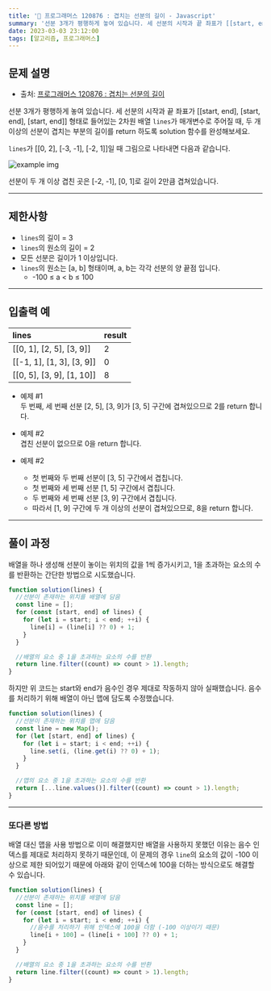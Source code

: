 ```yaml
---
title: '🏅 프로그래머스 120876 : 겹치는 선분의 길이 - Javascript'
summary: '선분 3개가 평행하게 놓여 있습니다. 세 선분의 시작과 끝 좌표가 [[start, end], [start, end], [start, end]] 형태로 들어있는 2차원 배열 lines가 매개변수로 주어질 때, 두 개 이상의 선분이 겹치는 부분의 길이를 return 하도록 solution 함수를 완성해보세요.'
date: 2023-03-03 23:12:00
tags: [알고리즘, 프로그래머스]
---
```


## 문제 설명

- 출처: [프로그래머스 120876 : 겹치는 선분의 길이](https://school.programmers.co.kr/learn/courses/30/lessons/120876)

선분 3개가 평행하게 놓여 있습니다. 세 선분의 시작과 끝 좌표가 [[start, end], [start, end], [start, end]] 형태로 들어있는 2차원 배열 `lines`가 매개변수로 주어질 때, 두 개 이상의 선분이 겹치는 부분의 길이를 return 하도록 solution 함수를 완성해보세요.

`lines`가 [[0, 2], [-3, -1], [-2, 1]]일 때 그림으로 나타내면 다음과 같습니다.

![example img](/img/programmers/120876-example.png)

선분이 두 개 이상 겹친 곳은 [-2, -1], [0, 1]로 길이 2만큼 겹쳐있습니다.

---

## 제한사항

- `lines`의 길이 = 3
- `lines`의 원소의 길이 = 2
- 모든 선분은 길이가 1 이상입니다.
- `lines`의 원소는 [a, b] 형태이며, a, b는 각각 선분의 양 끝점 입니다.
  - -100 ≤ a $<$ b ≤ 100

---

## 입출력 예

| lines                     | result |
| :------------------------ | :----- |
| [[0, 1], [2, 5], [3, 9]]  | 2      |
| [[-1, 1], [1, 3], [3, 9]] | 0      |
| [[0, 5], [3, 9], [1, 10]] | 8      |

- 예제 #1  
  두 번째, 세 번째 선분 [2, 5], [3, 9]가 [3, 5] 구간에 겹쳐있으므로 2를 return 합니다.

- 예제 #2  
  겹친 선분이 없으므로 0을 return 합니다.

- 예제 #2
  - 첫 번째와 두 번째 선분이 [3, 5] 구간에서 겹칩니다.
  - 첫 번째와 세 번째 선분 [1, 5] 구간에서 겹칩니다.
  - 두 번째와 세 번째 선분 [3, 9] 구간에서 겹칩니다.
  - 따라서 [1, 9] 구간에 두 개 이상의 선분이 겹쳐있으므로, 8을 return 합니다.

---

## 풀이 과정

배열을 하나 생성해 선분이 놓이는 위치의 값을 1씩 증가시키고, 1을 초과하는 요소의 수를 반환하는 간단한 방법으로 시도했습니다.

```javascript
function solution(lines) {
  //선분이 존재하는 위치를 배열에 담음
  const line = [];
  for (const [start, end] of lines) {
    for (let i = start; i < end; ++i) {
      line[i] = (line[i] ?? 0) + 1;
    }
  }

  //배열의 요소 중 1을 초과하는 요소의 수를 반환
  return line.filter((count) => count > 1).length;
}
```

하지만 위 코드는 start와 end가 음수인 경우 제대로 작동하지 않아 실패했습니다.
음수를 처리하기 위해 배열이 아닌 맵에 담도록 수정했습니다.

```javascript
function solution(lines) {
  //선분이 존재하는 위치를 맵에 담음
  const line = new Map();
  for (let [start, end] of lines) {
    for (let i = start; i < end; ++i) {
      line.set(i, (line.get(i) ?? 0) + 1);
    }
  }

  //맵의 요소 중 1을 초과하는 요소의 수를 반환
  return [...line.values()].filter((count) => count > 1).length;
}
```

---

### 또다른 방법

배열 대신 맵을 사용 방법으로 이미 해결했지만 배열을 사용하지 못했던 이유는 음수 인덱스를 제대로 처리하지 못하기 때문인데,
이 문제의 경우 `line`의 요소의 값이 -100 이상으로 제한 되어있기 때문에 아래와 같이 인덱스에 100을 더하는 방식으로도 해결할 수 있습니다.

```javascript
function solution(lines) {
  //선분이 존재하는 위치를 배열에 담음
  const line = [];
  for (const [start, end] of lines) {
    for (let i = start; i < end; ++i) {
      //음수를 처리하기 위해 인덱스에 100을 더함 (-100 이상이기 때문)
      line[i + 100] = (line[i + 100] ?? 0) + 1;
    }
  }

  //배열의 요소 중 1을 초과하는 요소의 수를 반환
  return line.filter((count) => count > 1).length;
}
```
